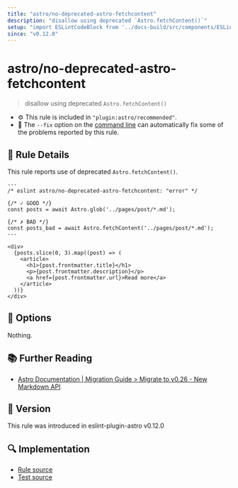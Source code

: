 ```yaml
---
title: "astro/no-deprecated-astro-fetchcontent"
description: "disallow using deprecated `Astro.fetchContent()`"
setup: "import ESLintCodeBlock from '../docs-build/src/components/ESLintCodeBlockWrap.astro'"
since: "v0.12.0"
---
```


# astro/no-deprecated-astro-fetchcontent

> disallow using deprecated `Astro.fetchContent()`

- :gear: This rule is included in `"plugin:astro/recommended"`.
- :wrench: The `--fix` option on the [command line](https://eslint.org/docs/user-guide/command-line-interface#fixing-problems) can automatically fix some of the problems reported by this rule.

## :book: Rule Details

This rule reports use of deprecated `Astro.fetchContent()`.

<ESLintCodeBlock fix>

<!--eslint-skip-->

```astro
---
/* eslint astro/no-deprecated-astro-fetchcontent: "error" */

{/* ✓ GOOD */}
const posts = await Astro.glob('../pages/post/*.md');

{/* ✗ BAD */}
const posts_bad = await Astro.fetchContent('../pages/post/*.md');
---

<div>
  {posts.slice(0, 3).map((post) => (
    <article>
      <h1>{post.frontmatter.title}</h1>
      <p>{post.frontmatter.description}</p>
      <a href={post.frontmatter.url}>Read more</a>
    </article>
  ))}
</div>
```

</ESLintCodeBlock>

## :wrench: Options

Nothing.

## :books: Further Reading

- [Astro Documentation | Migration Guide > Migrate to v0.26 - New Markdown API](https://docs.astro.build/en/migrate/#new-markdown-api)

## :rocket: Version

This rule was introduced in eslint-plugin-astro v0.12.0

## :mag: Implementation

- [Rule source](https://github.com/ota-meshi/eslint-plugin-astro/blob/main/src/rules/no-deprecated-astro-fetchcontent.ts)
- [Test source](https://github.com/ota-meshi/eslint-plugin-astro/blob/main/tests/src/rules/no-deprecated-astro-fetchcontent.ts)
